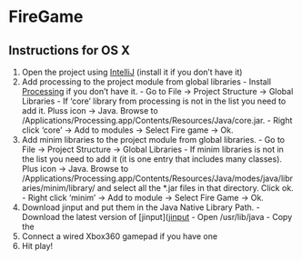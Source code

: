 # FireGame

## Instructions for OS X
1. Open the project using [IntelliJ](http://www.jetbrains.com/idea/download/) (install it if you don’t have it)
2. Add processing to the project module from global libraries
		- Install [Processing](http://processing.org) if you don’t have it.
		- Go to File -> Project Structure -> Global Libraries
		- If ‘core’ library from processing is not in the list you need to add it. Pluss icon -> Java. Browse to /Applications/Processing.app/Contents/Resources/Java/core.jar.
		- Right click ‘core’ -> Add to modules -> Select Fire game -> Ok.
3. Add minim libraries to the project module from global libraries.
		- Go to File -> Project Structure -> Global Libraries
		- If minim libraries is not in the list you need to add it (it is one entry that includes many classes). Plus icon -> Java. Browse to /Applications/Processing.app/Contents/Resources/Java/modes/java/libraries/minim/library/ and select all the *.jar files in that directory. Click ok.
		- Right click ‘minim’ -> Add to module -> Select Fire Game -> Ok.
4. Download jinput and put them in the Java Native Library Path.
		- Download the latest version of [jinput]([jinput](http://www.newdawnsoftware.com/resources/jinput/)
		- Open /usr/lib/java
		- Copy the 
5. Connect a wired Xbox360 gamepad if you have one
6. Hit play!

